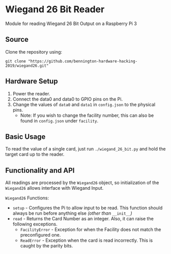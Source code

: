 # Wiegand 26 Bit Reader
Module for reading Wiegand 26 Bit Output
on a Raspberry Pi 3

## Source
Clone the repository using:
``` 
git clone "https://github.com/bennington-hardware-hacking-2019/wiegand26.git"
```

## Hardware Setup
1. Power the reader.
2. Connect the data0 and data0
to GPIO pins on the Pi. 
3. Change the values of `data0` and `data1`
in `config.json` to the physical pins.
	- Note: If you wish to change the
	facility number, this can also be found
	in `config.json` under `facility`.

## Basic Usage
To read the value of a single card, just run
`./wiegand_26_bit.py` and hold the target 
card up to the reader.

## Functionality and API
All readings are processed by the `Wiegand26`
object, so initialization of the `Wiegand26`
allows interface with Wiegand Input.

`Wiegand26` Functions:

- `setup` - Configures the Pi to allow input
to be read. This function should always 
be run before anything else *(other than*
`__init__`*)*
- `read` - Returns the Card Number as an
integer. Also, it can raise the following
exceptions.
	- `FacilityError` - Exception for
	when the Facility does not match
	the preconfigured one.
	- `ReadError` - Exception when the
	card is read incorrectly. This is
	caught by the parity bits.
